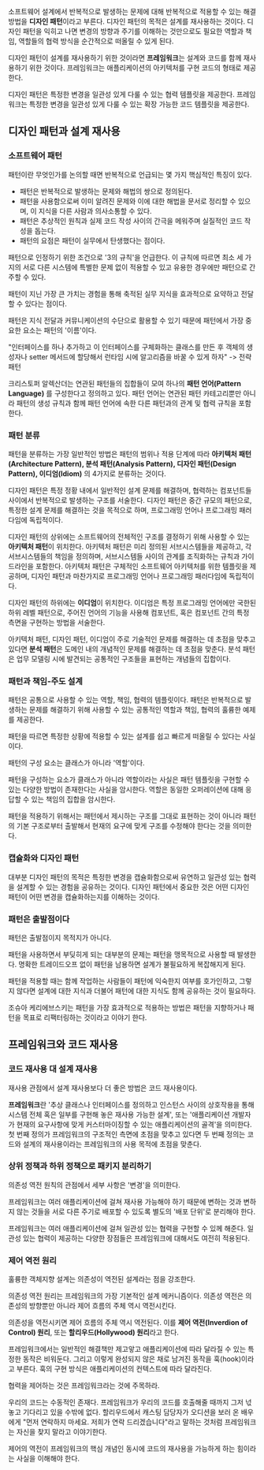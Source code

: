 소프트웨어 설계에서 반복적으로 발생하는 문제에 대해 반복적으로 적용할 수 있는 해결 방법을 **디자인 패턴**이라고 부른다.
디자인 패턴의 목적은 설계를 재사용하는 것이다.
디자인 패턴을 익히고 나면 변경의 방향과 주기를 이해하는 것만으로도 필요한 역할과 책임, 역할들의 협력 방식을 순간적으로 떠올릴 수 있게 된다.

디자인 패턴이 설계를 재사용하기 위한 것이라면 **프레임워크**는 설계와 코드를 함께 재사용하기 위한 것이다.
프레임워크는 애플리케이션의 아키텍처를 구현 코드의 형태로 제공한다.

디자인 패턴은 특정한 변경을 일관성 있게 다룰 수 있는 협력 템플릿을 제공한다. 프레임워크는 특정한 변경을 일관성 있게 다룰 수 있는 확장 가능한 코드 템플릿을 제공한다.

## 디자인 패턴과 설계 재사용
### 소프트웨어 패턴
패턴이란 무엇인가를 논의할 때면 반복적으로 언급되는 몇 가지 핵심적인 특징이 있다.
- 패턴은 반복적으로 발생하는 문제와 해법의 쌍으로 정의된다.
- 패턴을 사용함으로써 이미 알려진 문제와 이에 대한 해법을 문서로 정리할 수 있으며, 이 지식을 다른 사람과 의사소통할 수 있다.
- 패턴은 추상적인 원칙과 실제 코드 작성 사이의 간극을 메워주며 실질적인 코드 작성을 돕는다.
- 패턴의 요점은 패턴이 실무에서 탄생했다는 점이다.

패턴으로 인정하기 위한 조건으로 '3의 규칙'을 언급한다. 
이 규칙에 따르면 최소 세 가지의 서로 다른 시스템에 특별한 문제 없이 적용할 수 있고 유용한 경우에만 패턴으로 간주할 수 있다.

패턴이 지닌 가장 큰 가치는 경험을 통해 축적된 실무 지식을 효과적으로 요약하고 전달할 수 있다는 점이다.

패턴은 지식 전달과 커뮤니케이션의 수단으로 활용할 수 있기 때문에 패턴에서 가장 중요한 요소는 패턴의 '이름'이다.

"인터페이스를 하나 추가하고 이 인터페이스를 구체화하는 클래스를 만든 후 객체의 생성자나 setter 메서드에 할당해서 런타임 시에 알고리즘을 바꿀 수 있게 하자"
-> 전략 패턴

크리스토퍼 알렉산더는 연관된 패턴들의 집합들이 모여 하나의 **패턴 언어(Pattern Language)** 를 구성한다고 정의하고 있다.
패턴 언어는 연관된 패턴 카테고리뿐만 아니라 패턴의 생성 규칙과 함께 패턴 언어에 속한 다른 패턴과의 관계 및 협력 규칙을 포함한다.

### 패턴 분류
패턴을 분류하는 가장 일반적인 방법은 패턴의 범위나 적용 단계에 따라 **아키텍처 패턴(Architecture Pattern), 분석 패턴(Analysis Pattern), 디자인 패턴(Design Pattern), 이디엄(Idiom)** 의 4가지로 분류하는 것이다.

디자인 패턴은 특정 정황 내에서 일반적인 설계 문제를 해결하며, 협력하는 컴포넌트들 사이에서 반복적으로 발생하는 구조를 서술한다.
디자인 패턴은 중간 규모의 패턴으로, 특정한 설계 문제를 해결하는 것을 목적으로 하며, 프로그래밍 언어나 프로그래밍 패러다임에 독립적이다.

디자인 패턴의 상위에는 소프트웨어의 전체적인 구조를 결정하기 위해 사용할 수 있는 **아키텍처 패턴**이 위치한다.
아키텍처 패턴은 미리 정의된 서브시스템들을 제공하고, 각 서브시스템들의 책임을 정의하며, 서브시스템들 사이의 관계를 조직화하는 규칙과 가이드라인을 포함한다.
아키텍처 패턴은 구체적인 소프트웨어 아키텍처를 위한 템플릿을 제공하며, 디자인 패턴과 마찬가지로 프로그래밍 언어나 프로그래밍 패러다임에 독립적이다.

디자인 패턴의 하위에는 **이디엄**이 위치한다. 이디엄은 특정 프로그래밍 언어에만 국한된 하위 레벨 패턴으로,
주어진 언어의 기능을 사용해 컴포넌트, 혹은 컴포넌트 간의 특정 측면을 구현하는 방법을 서술한다.

아키텍처 패턴, 디자인 패턴, 이디엄이 주로 기술적인 문제를 해결하는 데 초점을 맞추고 있다면 **분석 패턴**은 도메인 내의 개념적인 문제를 해결하는 데 초점을 맞춘다.
분석 패턴은 업무 모델링 시에 발견되는 공통적인 구조들을 표현하는 개념들의 집합이다.

### 패턴과 책임-주도 설계
패턴은 공통으로 사용할 수 있는 역할, 책임, 협력의 템플릿이다.
패턴은 반복적으로 발생하는 문제를 해결하기 위해 사용할 수 있는 공통적인 역할과 책임, 협력의 훌륭한 예제를 제공한다.

패턴을 따르면 특정한 상황에 적용할 수 있는 설계를 쉽고 빠르게 떠올릴 수 있다는 사실이다.

패턴의 구성 요소는 클래스가 아니라 '역할'이다.

패턴을 구성하는 요소가 클래스가 아니라 역할이라는 사실은 패턴 템플릿을 구현할 수 있는 다양한 방법이 존재한다는 사실을 암시한다.
역할은 동일한 오퍼레이션에 대해 응답할 수 있는 책임의 집합을 암시한다.

패턴을 적용하기 위해서는 패턴에서 제시하는 구조를 그대로 표현하는 것이 아니라 패턴의 기본 구조로부터 출발해서 현재의 요구에 맞게 구조를 수정해야 한다는 것을 의미한다.

### 캡슐화와 디자인 패턴
대부분 디자인 패턴의 목적은 특정한 변경을 캡슐화함으로써 유연하고 일관성 있는 협력을 설계할 수 있는 경험을 공유하는 것이다.
디자인 패턴에서 중요한 것은 어떤 디자인 패턴이 어떤 변경을 캡슐화하는지를 이해하는 것이다.

### 패턴은 출발점이다
패턴은 출발점이지 목적지가 아니다.

패턴을 사용하면서 부딪히게 되는 대부분의 문제는 패턴을 맹목적으로 사용할 때 발생한다.
명확한 트레이드오프 없이 패턴을 남용하면 설계가 불필요하게 복잡해지게 된다.

패턴을 적용할 때는 함께 작업하는 사람들이 패턴에 익숙한지 여부를 호가인하고, 그렇지 않다면 설계에 대한 지식과 더불어 패턴에 대한 지식도 함께 공유하는 것이 필요하다.

조슈아 케리에브스키는 패턴을 가장 효과적으로 적용하는 방법은 패턴을 지향하거나 패턴을 목표로 리팩터링하는 것이라고 이야기 한다.

## 프레임워크와 코드 재사용
### 코드 재사용 대 설계 재사용
재사용 관점에서 설계 재사용보다 더 좋은 방법은 코드 재사용이다.

**프레임워크**란 '추상 클래스나 인터페이스를 정의하고 인스턴스 사이의 상호작용을 통해 시스템 전체 혹은 일부를 구현해 놓은 재사용 가능한 설계', 
또는 '애플리케이션 개발자가 현재의 요구사항에 맞게 커스터마이징할 수 있는 애플리케이션의 골격'을 의미한다.  
첫 번째 정의가 프레임워크의 구조적인 측면에 초점을 맞추고 있다면 두 번째 정의는 코드와 설계의 재사용이라는 프레임워크의 사용 목적에 초점을 맞춘다.

### 상위 정책과 하위 정책으로 패키지 분리하기
의존성 역전 원칙의 관점에서 세부 사항은 '변경'을 의미한다.

프레임워크는 여러 애플리케이션에 걸쳐 재사용 가능해야 하기 때문에 변하는 것과 변하지 않는 것들을 서로 다른 주기로 배포할 수 있도록 별도의 '배포 단위'로 분리해야 한다.

프레임워크는 여러 애플리케이션에 걸쳐 일관성 있는 협력을 구현할 수 있께 해준다.
일관성 있는 협력이 제공하는 다양한 장점들은 프레임워크에 대해서도 여전히 적용된다.

### 제어 역전 원리
훌륭한 객체지향 설계는 의존성이 역전된 설계라는 점을 강조한다.

의존성 역전 원리는 프레임워크의 가장 기본적인 설계 메커니즘이다. 의존성 역전은 의존성의 방향뿐만 아니라 제어 흐름의 주체 역시 역전시킨다.

의존성을 역전시키면 제어 흐름의 주체 역시 역전된다. 이를 **제어 역전(Inverdion of Control) 원리**, 또는 **할리우드(Hollywood) 원리**라고 한다.

프레임워크에서는 일반적인 해결책만 제고앟고 애플리케이션에 따라 달라질 수 있는 특정한 동작은 비워둔다.
그리고 이렇게 완성되지 않은 채로 남겨진 동작을 훅(hook)이라고 부른다.
훅의 구현 방식은 애플리케이션의 컨텍스트에 따라 달라진다.

협력을 제어하는 것은 프레임워크라는 것에 주목하라.

우리의 코드는 수동적인 존재다. 프레임워크가 우리의 코드를 호출해줄 때까지 그저 넋 놓고 기다리고 있을 수밖에 없다.
할리우드에서 캐스팅 담당자가 오디션을 보러 온 배우에게 "먼저 연락하지 마세요. 저희가 연락 드리겠습니다"라고 말하는 것처럼 프레임워크는 자신을 찾지 말라고 이야기한다.

제어의 역전이 프레임워크의 핵심 개념인 동시에 코드의 재사용을 가능하게 하는 힘이라는 사실을 이해해야 한다.
